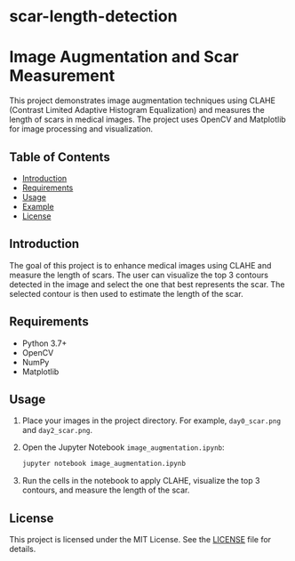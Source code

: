 # scar-length-detection
# Image Augmentation and Scar Measurement

This project demonstrates image augmentation techniques using CLAHE (Contrast Limited Adaptive Histogram Equalization) and measures the length of scars in medical images. The project uses OpenCV and Matplotlib for image processing and visualization.

## Table of Contents

- [Introduction](#introduction)
- [Requirements](#requirements)
- [Usage](#usage)
- [Example](#example)
- [License](#license)

## Introduction

The goal of this project is to enhance medical images using CLAHE and measure the length of scars. The user can visualize the top 3 contours detected in the image and select the one that best represents the scar. The selected contour is then used to estimate the length of the scar.

## Requirements

- Python 3.7+
- OpenCV
- NumPy
- Matplotlib

## Usage

1. Place your images in the project directory. For example, `day0_scar.png` and `day2_scar.png`.

2. Open the Jupyter Notebook `image_augmentation.ipynb`:
    ```bash
    jupyter notebook image_augmentation.ipynb
    ```

3. Run the cells in the notebook to apply CLAHE, visualize the top 3 contours, and measure the length of the scar.

## License

This project is licensed under the MIT License. See the [LICENSE](LICENSE) file for details.
